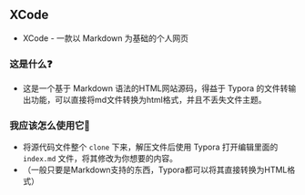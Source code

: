 ## XCode
- XCode - 一款以 Markdown 为基础的个人网页


### 这是什么❓
-  这是一个基于 Markdown 语法的HTML网站源码，得益于 Typora 的文件转输出功能，可以直接将md文件转换为html格式，并且不丢失文件主题。


### 我应该怎么使用它🤔
-  将源代码文件整个 `clone` 下来，解压文件后使用 Typora 打开编辑里面的 `index.md` 文件，将其修改为你想要的内容。
-  （一般只要是Markdown支持的东西，Typora都可以将其直接转换为HTML格式）

